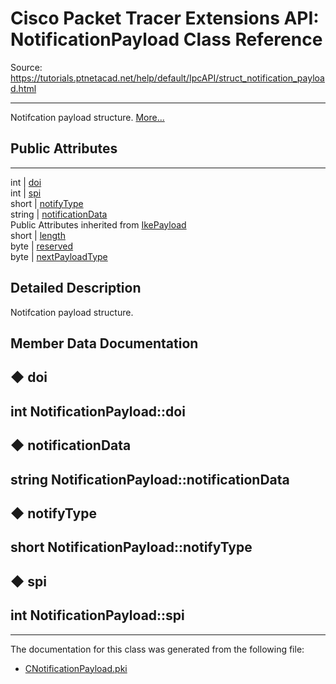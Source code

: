 # Cisco Packet Tracer Extensions API: NotificationPayload Class Reference

Source: https://tutorials.ptnetacad.net/help/default/IpcAPI/struct_notification_payload.html

---

Notifcation payload structure. [More...](struct_notification_payload.html#details)

##  Public Attributes  
  
---  
int | [doi](struct_notification_payload.html#a550746d2fa4367ef78016ead9ac841fe)  
int | [spi](struct_notification_payload.html#aab386622e0ce8f9b6ce6c04dde24b92c)  
short | [notifyType](struct_notification_payload.html#a5421daab32aa729fd613cb714c2478db)  
string | [notificationData](struct_notification_payload.html#a9c2e8a2954ee7b2f299e7e7f1714a45d)  
Public Attributes inherited from [IkePayload](struct_ike_payload.html)  
short | [length](struct_ike_payload.html#af91b522ca65dd50a8af9b2f184768372)  
byte | [reserved](struct_ike_payload.html#af4c12fe68fea6002842f87efd8b3467d)  
byte | [nextPayloadType](struct_ike_payload.html#aee8173dae0eb91256f1763af6ff74900)  
  
## Detailed Description

Notifcation payload structure. 

## Member Data Documentation

## ◆ doi

int NotificationPayload::doi  
---  
  
## ◆ notificationData

string NotificationPayload::notificationData  
---  
  
## ◆ notifyType

short NotificationPayload::notifyType  
---  
  
## ◆ spi

int NotificationPayload::spi  
---  
  
* * *

The documentation for this class was generated from the following file:

  * [CNotificationPayload.pki](_c_notification_payload_8pki.html)


